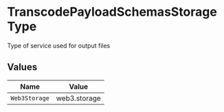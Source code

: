 # TranscodePayloadSchemasStorageType

Type of service used for output files


## Values

| Name          | Value         |
| ------------- | ------------- |
| `Web3Storage` | web3.storage  |